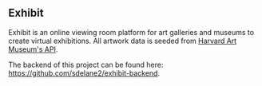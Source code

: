 ## Exhibit

Exhibit is an online viewing room platform for art galleries and museums to create virtual exhibitions. All artwork data is seeded from [Harvard Art Museum's API](https://github.com/harvardartmuseums/api-docs).

The backend of this project can be found here: https://github.com/sdelane2/exhibit-backend.



